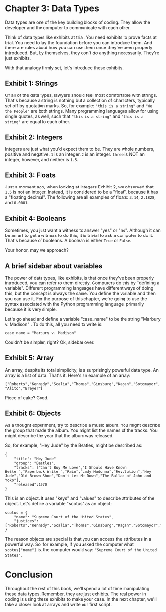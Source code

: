 # Chapter 3: Data Types

Data types are one of the key building blocks of coding. They allow the developer and the computer to communicate with each other. 

Think of data types like exhibits at trial. You need exhibits to prove facts at trial. You need to lay the foundation before you can introduce them. And there are rules about how you can use them once they've been properly introduced. But, by themselves, they don't _do_ anything necessarily. They're just exhibits.

With that analogy firmly set, let's introduce these exhibits.

## Exhibit 1: Strings

Of all of the data types, lawyers should feel most comfortable with strings. That's because a string is nothing but a collection of characters, typically set off by quotation marks. So, for example: `"this is a string"` and `"We the People"` are both strings. Many programming languages allow for using single quotes, as well, such that `"this is a string"` and `'this is a string'` are equal to each other.     

## Exhibit 2: Integers

Integers are just what you'd expect them to be. They are whole numbers, positive and negative. `1` is an integer. `2` is an integer. `three` is NOT an integer, however, and neither is `1.5`. 

## Exhibit 3: Floats

Just a moment ago, when looking at integers Exhibit 2, we observed that `1.5` is not an integer. Instead, it is considered to be a "float", because it has a  "floating decimal". The following are all examples of floats: `3.14`, `2.1828`, and `0.0001`.

## Exhibit 4: Booleans

Sometimes, you just want a witness to answer "yes" or "no". Although it can be an art to get a witness to do this, it is trivial to ask a computer to do it. That's because of booleans. A boolean is either `True` or `False`.

Your honor, may we approach?

## A brief sidebar about variables

The power of data types, like exhibits, is that once they've been properly introduced, you can refer to them directly. Computers do this by "defining a variable". Different programming languages have different ways of doing this, but the concept is always the same. You define the variable and then you can use it. For the purpose of this chapter, we're going to use the syntax associated with the Python programming language, primarily because it is very simple.

Let's go ahead and define a variable "case_name" to be the string "Marbury v. Madison" . To do this, all you need to write is:

`case_name = "Marbury v. Madison"`

Couldn't be simpler, right? Ok, sidebar over.

## Exhibit 5: Array

An array, despite its total simplicity, is a surprisingly powerful data type. An array is a list of data. That's it.  Here's an example of an array:

`["Roberts","Kennedy","Scalia","Thomas","Ginsburg","Kagan","Sotomayor","Alito","Breyer"]`

Piece of cake? Good.

## Exhibit 6: Objects

As a thought experiment, try to describe a music album. You might describe the group that made the album. You might list the names of the tracks. You might describe the year that the album was released.

So, for example, "Hey Jude" by the Beatles, might be described as: 

```
{
	"title": "Hey Jude"
	"group": "Beatles",
	"tracks": ["Can't Buy Me Love","I Should Have Known Better","Paperback Writer","Rain","Lady Madonna","Revolution","Hey Jude","Old Brown Shoe","Don't Let Me Down","The Ballad of John and Yoko"],
	"released":1970
}
```

This is an object. It uses "keys" and "values" to describe attributes of the object. Let's define a variable "scotus" as an object:

```
scotus = {
	"name": "Supreme Court of the United States",
	"justices": ["Roberts","Kennedy","Scalia","Thomas","Ginsburg","Kagan","Sotomayor","Alito","Breyer"]
}
```

The reason objects are special is that you can access the attributes in a powerful way. So, for example, if you asked the computer what `scotus["name"]` is, the computer would say: `"Supreme Court of the United States"`.

# Conclusion

Throughout the rest of this book, we'll spend a lot of time manipulating these data types. Remember, they are just exhibits. The real power in coding is using these exhibits to make your case. In the next chapter, we'll take a closer look at arrays and write our first script.